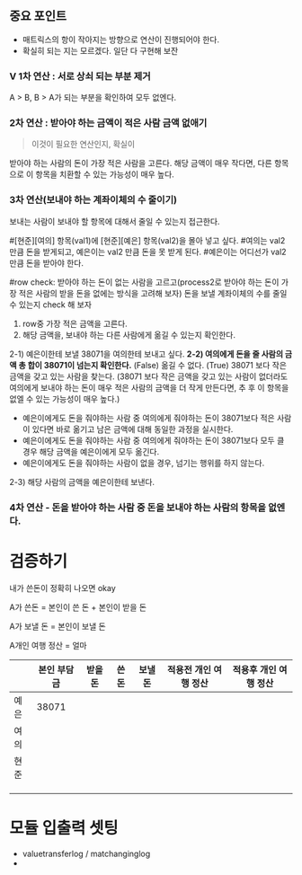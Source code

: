 ## 중요 포인트

- 매트릭스의 항이 작아지는 방향으로 연산이 진행되어야 한다.
- 확실히 되는 지는 모르겠다. 일단 다 구현해 보잔



### V 1차 연산 : 서로 상쇠 되는 부분 제거

A > B, B > A가 되는 부분을 확인하여 모두 없엔다.



### 2차 연산 : 받아야 하는 금액이 적은 사람 금액 없애기

> 이것이 필요한 연산인지, 확실이 

받아야 하는 사람의 돈이 가장 적은 사람을 고른다.
해당 금액이 매우 작다면, 다른 항목으로 이 항목을 치환할 수 있는 가능성이 매우 높다.



### 3차 연산(보내야 하는 계좌이체의 수 줄이기)

보내는 사람이 보내야 할 항목에 대해서 줄일 수 있는지 접근한다.

#[현준][여의] 항목(val1)에 [현준][예은] 항목(val2)을 몰아 넣고 싶다.
#여의는 val2 만큼 돈을 받게되고, 예은이는 val2 만큼 돈을 못 받게 된다.
#예은이는 어디선가 val2 만큼 돈을 받아야 한다.

#row check: 받아야 하는 돈이 없는 사람을 고르고(process2로 받아야 하는 돈이 가장 적은 사람의 받을 돈을 없에는 방식을 고려해 보자) 돈을 보낼 계좌이체의 수를 줄일 수 있는지 check 해 보자
1) row중 가장 적은 금액을 고른다.
2) 해당 금액을, 보내야 하는 다른 사람에게 옮길 수 있는지 확인한다.

2-1) 예은이한테 보낼 38071을 여의한테 보내고 싶다.
**2-2) 여의에게 돈을 줄 사람의 금액 총 합이 38071이 넘는지 확인한다.**
(False) 옮길 수 없다.
(True) 38071 보다 작은 금액을 갖고 있는 사람을 찾는다. (38071 보다 작은 금액을 갖고 있는 사람이 없더라도 여의에게 보내야 하는 돈이 매우 적은 사람의 금액을 더 작게 만든다면, 추 후 이 항목을 없엘 수 있는 가능성이 매우 높다.) 

- 예은이에게도 돈을 줘야하는 사람 중 여의에게 줘야하는 돈이 38071보다 적은 사람이 있다면 바로 옮기고 남은 금액에 대해 동일한 과정을 실시한다.
- 예은이에게도 돈을 줘야하는 사람 중 여의에게 줘야하는 돈이 38071보다 모두 클 경우 해당 금액을 예은이에게 모두 옮긴다.
- 예은이에게도 돈을 줘야하는 사람이 없을 경우, 넘기는 행위를 하지 않는다.

2-3) 해당 사람의 금액을 예은이한테 보낸다.



### 4차 연산 - 돈을 받아야 하는 사람 중 돈을 보내야 하는 사람의 항목을 없엔다.



# 검증하기

내가 쓴돈이 정확히 나오면 okay

A가 쓴돈 = 본인이 쓴 돈 + 본인이 받을 돈

A가 보낼 돈 = 본인이 보낼 돈

A개인 여행 정산 = 얼마

|      | 본인 부담금 | 받을 돈 | 쓴돈 | 보낼 돈 | 적용전 개인 여행 정산 | 적용후 개인 여행 정산 |
| ---- | ----------- | ------- | ---- | ------- | --------------------- | --------------------- |
| 예은 | 38071       |         |      |         |                       |                       |
| 여의 |             |         |      |         |                       |                       |
| 현준 |             |         |      |         |                       |                       |
|      |             |         |      |         |                       |                       |
|      |             |         |      |         |                       |                       |
|      |             |         |      |         |                       |                       |



# 모듈 입출력 셋팅

- valuetransferlog / matchanginglog
- 

